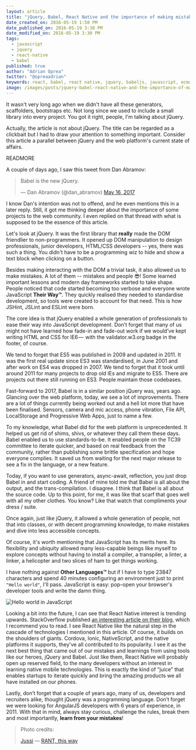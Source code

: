 ```yaml
---
layout: article
title: "jQuery, Babel, React Native and the importance of making mistakes"
date_created_on: 2016-05-19 1:50 PM
date_published_on: 2016-05-19 3:30 PM
date_modified_on: 2016-05-19 3:30 PM
tags:
  - javascript
  - jquery
  - react-native
  - babel
published: true
author: "Adrian Oprea"
twitter: "@opreaadrian"
keywords: react, babel, react native, jquery, babeljs, javascript, ecmascript, es6, web platform, standards
image: /images/posts/jquery-babel-react-native-and-the-importance-of-making-mistakes/post.jpg
---
```


It wasn't very long ago when we didn't have all these generators, scaffolders, bootstraps etc. Not long since we used to include a small library into every project. You got it right, people, I'm talking about jQuery.

Actually, the article is not about jQuery. The title can be regarded as a clickbait but I had to draw your attention to something important. Consider this article a parallel between jQuery and the web platform's current state of affairs. 

READMORE

A couple of days ago, I saw this tweet from Dan Abramov:

<blockquote class="twitter-tweet" data-lang="en"><p lang="und" dir="ltr">Babel is the new jQuery.</p>&mdash; Dan Abramov (@dan_abramov) <a href="https://twitter.com/dan_abramov/status/864519406231093249">May 16, 2017</a></blockquote>
<script async src="//platform.twitter.com/widgets.js" charset="utf-8"></script>

I know Dan's intention was not to offend, and he even mentions this in a later reply. Still, it got me thinking deeper about the importance of some projects to the web community. I even replied on that thread with what is supposed to be the essence of this article.

Let's look at jQuery. It was the first library that **really** made the DOM friendlier to non-programmers. It opened up DOM manipulation to design professionals, junior developers, HTML/CSS developers -- yes, there was such a thing. You didn't have to be a programming wiz to hide and show a text block when clicking on a button. 

Besides making interacting with the DOM a trivial task, it also allowed us to make mistakes. A lot of them -- mistakes and people 😎! Some learned important lessons and modern day frameworks started to take shape. People noticed that code started becoming too verbose and everyone wrote JavaScript **Their Way&#8482;**. They quickly realised they needed to standardise development, so tools were created to account for that need. This is how JSHint, JSLint and ESLint were born.

The core idea is that jQuery enabled a whole generation of professionals to ease their way into JavaScript development. Don’t forget that many of us might not have learned how fade-in and fade-out work if we would’ve kept writing HTML and CSS for IE6 —  with the validator.w3.org badge in the footer, of course.

We tend to forget that ES5 was published in 2009 and updated in 2011. It was the first real update since ES3 was standardised, in June 2001 and after work on ES4 was dropped in 2007. We tend to forget that it took until around 2011 for many projects to drop old IEs and migrate to ES5. There are projects out there still running on ES3. People maintain those codebases.

Fast-forward to 2017, Babel is in a similar position jQuery was, years ago. Glancing over the web platform, today, we see a lot of improvements. There are a lot of things currently being worked out and a hell lot more that have been finalised. Sensors, camera and mic access, phone vibration, File API, LocalStorage and Progressive Web Apps, just to name a few. 

To my knowledge, what Babel did for the web platform is unprecedented. It helped us get rid of shims, shivs, or whatever they call them these days. Babel enabled us to use standards-to-be. It enabled people on the TC39 committee to iterate quicker, and based on real feedback from the community, rather than publishing some brittle specification and hope everyone complies. It saved us from waiting for the next major release to see a fix in the language, or a new feature.

Today, if you want to use generators, async-await, reflection, you just drop Babel in and start coding. A friend of mine told me that Babel is all about the output, and the trans-compilation. I disagree. I think that Babel is all about the source code. Up to this point, for me, it was like that scarf that goes well with all my other clothes. You know? Like that watch that compliments your dress / suite.

Once again, just like jQuery, it allowed a whole generation of people, not that into classes, or with decent programming knowledge, to make mistakes and dive into less accessible concepts. 

Of course, it's worth mentioning that JavaScript has its merits here. Its flexibility and ubiquity allowed many less-capable beings like myself to explore concepts without having to install a compiler, a transpiler, a linter, a linker, a helicopter and two slices of ham to get things working. 

I have nothing against **Other Languages&#8482;** but if I have to type 23847 characters and spend 40 minutes configuring an environment just to print `"Hello world"`, I'll pass. JavaScript is easy: pop-open your browser's developer tools and write the damn thing.

![Hello world in JavaScript](/images/posts/jquery-babel-react-native-and-the-importance-of-making-mistakes/helloworld.png)

Looking a bit into the future, I can see that React Native interest is trending upwards. StackOverflow published [an interesting article on their blog](https://stackoverflow.blog/2017/05/16/exploring-state-mobile-development-stack-overflow-trends/), which I recommend you to read. I see React Native like the natural step in the cascade of technologies I mentioned in this article. 
Of course, it builds on the shoulders of giants. Cordova, Ionic, NativeScript, and the native platforms it supports, they've all contributed to its popularity. I see it as the next best thing that came out of our mistakes and learnings from using tools like our heroes, jQuery and Babel. Just like them, React Native will probably open up reserved field, to the many developers without an interest in learning native mobile technologies. This is exactly the kind of “juice” that enables startups to iterate quickly and bring the amazing products we all have installed on our phones.

Lastly, don’t forget that a couple of years ago, many of us, developers and recruiters alike, thought jQuery was a programming language. Don’t forget we were looking for AngularJS developers with 6 years of experience, in 2011. With that in mind, always stay curious, challenge the rules, break them and most importantly, **learn from your mistakes**!

> Photo credits:
>
> [Jussi](https://www.flickr.com/photos/nesster/) &mdash; [RANT, this way](https://flic.kr/p/4nScvy)
